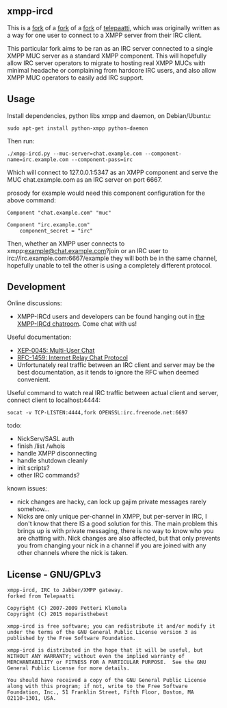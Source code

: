 xmpp-ircd
----------

This is a [fork](https://github.com/moparisthebest/xmpp-ircd) of a [fork](https://github.com/julien-picalausa/telepaatti)
of a [fork](https://github.com/davux/telepaatti) of [telepaatti](http://23.fi/telepaatti/), which was originally written
as a way for one user to connect to a XMPP server from their IRC client.

This particular fork aims to be ran as an IRC server connected to a single XMPP MUC server as a standard XMPP component.  This
will hopefully allow IRC server operators to migrate to hosting real XMPP MUCs with minimal headache or complaining from
hardcore IRC users, and also allow XMPP MUC operators to easily add IRC support.

Usage
-----
Install dependencies, python libs xmpp and daemon, on Debian/Ubuntu:

    sudo apt-get install python-xmpp python-daemon

Then run:

    ./xmpp-ircd.py --muc-server=chat.example.com --component-name=irc.example.com --component-pass=irc

Which will connect to 127.0.0.1:5347 as an XMPP component and serve the MUC chat.example.com as an IRC server on port 6667.

prosody for example would need this component configuration for the above command:

    Component "chat.example.com" "muc"

    Component "irc.example.com"
        component_secret = "irc"

Then, whether an XMPP user connects to xmpp:example@chat.example.com?join or an
IRC user to irc://irc.example.com:6667/example they will both be in the same channel,
hopefully unable to tell the other is using a completely different protocol.

Development
-----------

Online discussions:
  * XMPP-IRCd users and developers can be found hanging out in [the XMPP-IRCd chatroom](xmpp:xmpp-ircd@chatrooms.hackerposse.com?join). Come chat with us!

Useful documentation:
  * [XEP-0045: Multi-User Chat](https://xmpp.org/extensions/xep-0045.html)
  * [RFC-1459: Internet Relay Chat Protocol](https://tools.ietf.org/html/rfc1459)
  * Unfortunately real traffic between an IRC client and server may be the best documentation, as it tends to ignore the
    RFC when deemed convenient.

Useful command to watch real IRC traffic between actual client and server, connect client to localhost:4444:

    socat -v TCP-LISTEN:4444,fork OPENSSL:irc.freenode.net:6697

todo:
  * NickServ/SASL auth
  * finish /list /whois
  * handle XMPP disconnecting
  * handle shutdown cleanly
  * init scripts?
  * other IRC commands?

known issues:
  * nick changes are hacky, can lock up gajim private messages rarely somehow...
  * Nicks are only unique per-channel in XMPP, but per-server in IRC, I don't know that there IS a good solution for this.
    The main problem this brings up is with private messaging, there is no way to know who you are chatting with.  Nick
    changes are also affected, but that only prevents you from changing your nick in a channel if you are joined with any
    other channels where the nick is taken.

License - GNU/GPLv3
-------------------
    xmpp-ircd, IRC to Jabber/XMPP gateway.
    forked from Telepaatti

    Copyright (C) 2007-2009 Petteri Klemola
    Copyright (C) 2015 moparisthebest

    xmpp-ircd is free software; you can redistribute it and/or modify it
    under the terms of the GNU General Public License version 3 as
    published by the Free Software Foundation.

    xmpp-ircd is distributed in the hope that it will be useful, but
    WITHOUT ANY WARRANTY; without even the implied warranty of
    MERCHANTABILITY or FITNESS FOR A PARTICULAR PURPOSE.  See the GNU
    General Public License for more details.

    You should have received a copy of the GNU General Public License
    along with this program; if not, write to the Free Software
    Foundation, Inc., 51 Franklin Street, Fifth Floor, Boston, MA
    02110-1301, USA.
